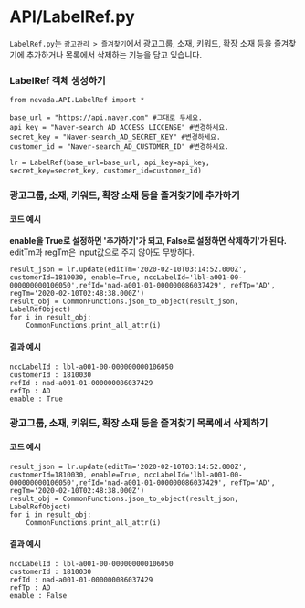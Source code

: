 # API/LabelRef.py
`LabelRef.py`는 `광고관리 > 즐겨찾기`에서 광고그룹, 소재, 키워드, 확장 소재 등을 즐겨찾기에 추가하거나 목록에서 삭제하는 기능을 담고 있습니다. <br>


### LabelRef 객체 생성하기
	from nevada.API.LabelRef import *

	base_url = "https://api.naver.com" #그대로 두세요.
	api_key = "Naver-search_AD_ACCESS_LICCENSE" #변경하세요.
	secret_key = "Naver-search_AD_SECRET_KEY" #변경하세요.
	customer_id = "Naver-search_AD_CUSTOMER_ID" #변경하세요.

	lr = LabelRef(base_url=base_url, api_key=api_key, secret_key=secret_key, customer_id=customer_id)


### 광고그룹, 소재, 키워드, 확장 소재 등을 즐겨찾기에 추가하기
#### 코드 예시
**enable을 True로 설정하면 '추가하기'가 되고, False로 설정하면 삭제하기'가 된다.** <br>
editTm과 regTm은 input값으로 주지 않아도 무방하다. <br>

    result_json = lr.update(editTm='2020-02-10T03:14:52.000Z', customerId=1810030, enable=True, nccLabelId='lbl-a001-00-000000000106050',refId='nad-a001-01-000000086037429', refTp='AD', regTm='2020-02-10T02:48:38.000Z')
    result_obj = CommonFunctions.json_to_object(result_json, LabelRefObject)
    for i in result_obj:
        CommonFunctions.print_all_attr(i)

#### 결과 예시
	nccLabelId : lbl-a001-00-000000000106050
	customerId : 1810030
	refId : nad-a001-01-000000086037429
	refTp : AD
	enable : True
	
### 광고그룹, 소재, 키워드, 확장 소재 등을 즐겨찾기 목록에서 삭제하기
#### 코드 예시
    result_json = lr.update(editTm='2020-02-10T03:14:52.000Z', customerId=1810030, enable=True, nccLabelId='lbl-a001-00-000000000106050',refId='nad-a001-01-000000086037429', refTp='AD', regTm='2020-02-10T02:48:38.000Z')
    result_obj = CommonFunctions.json_to_object(result_json, LabelRefObject)
    for i in result_obj:
        CommonFunctions.print_all_attr(i)


#### 결과 예시
	nccLabelId : lbl-a001-00-000000000106050
	customerId : 1810030
	refId : nad-a001-01-000000086037429
	refTp : AD
	enable : False